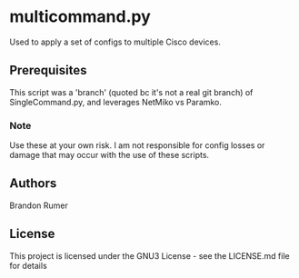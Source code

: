 # multicommand.py
Used to apply a set of configs to multiple Cisco devices.

## Prerequisites

This script was a 'branch' (quoted bc it's not a real git branch) of SingleCommand.py, and leverages NetMiko vs Paramko. 

### Note

Use these at your own risk. I am not responsible for config losses or damage that may occur with the use of 
these scripts.

## Authors

Brandon Rumer

## License

This project is licensed under the GNU3 License - see the LICENSE.md file for details
